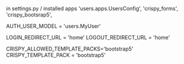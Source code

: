 in settings.py / installed apps
'users.apps.UsersConfig',
'crispy_forms',
'crispy_bootsrap5',


AUTH_USER_MODEL = 'users.MyUser'

LOGIN_REDIRECT_URL = 'home'
LOGOUT_REDIRECT_URL = 'home'

CRISPY_ALLOWED_TEMPLATE_PACKS='bootstrap5'
CRISPY_TEMPLATE_PACK = 'bootstrap5'

